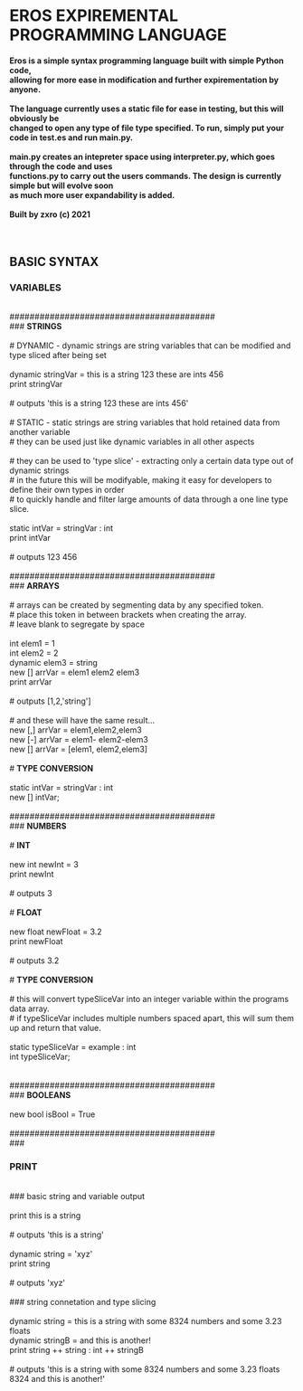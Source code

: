 <h1>EROS EXPIREMENTAL PROGRAMMING LANGUAGE</H1>
  <b><h4>
Eros is a simple syntax programming language built with simple Python code, <br>
allowing for more ease in modification and further expirementation by anyone.<br>
  <br>
The language currently uses a static file for ease in testing, but this will obviously be<br> changed to 
  open any type of file type specified. To run, simply put your code in test.es and run main.py.<br>
  <br> main.py creates an intepreter space using interpreter.py, which goes through the code and uses<br>
    functions.py to carry out the users commands. The design is currently simple but will evolve soon<br>
    as much more user expandability is added.<br><br>
  Built by zxro (c) 2021<br>
  <a href='https://twitter.com/xozxro'><twitter.com/xozxro></a><br>
<br>
  </b></h4>

<h2>BASIC SYNTAX<br></h2>
<h3>VARIABLES<br></h3>
<br>
 #########################################<br>
 ### <b>STRINGS</b><br>
 <br>
 # DYNAMIC - dynamic strings are string variables that can be modified and type sliced after being set<br>
<br>
  dynamic stringVar = this is a string 123 these are ints 456<br>
  print stringVar<br>
<br>
   # outputs 'this is a string 123 these are ints 456'<br>
<br>
 # STATIC - static strings are string variables that hold retained data from another variable<br>
 # they can be used just like dynamic variables in all other aspects<br>
 <br>
 # they can be used to 'type slice' - extracting only a certain data type out of dynamic strings<br>
 # in the future this will be modifyable, making it easy for developers to define their own types in order<br>
 # to quickly handle and filter large amounts of data through a one line type slice.<br>
<br>
  static intVar = stringVar : int<br>
  print intVar<br>
 <br>
   # outputs 123 456<br>
<br>
 #########################################<br>
 ### <b>ARRAYS</b><br>
<br>
 # arrays can be created by segmenting data by any specified token.<br>
 # place this token in between brackets when creating the array.<br>
 # leave blank to segregate by space<br>
<br>
  int elem1 = 1<br>
  int elem2 = 2<br>
  dynamic elem3 = string<br>
  new [] arrVar = elem1 elem2 elem3<br>
  print arrVar<br>
<br>
  # outputs [1,2,'string']<br>
 <br>
 # and these will have the same result...<br>
  new [,] arrVar = elem1,elem2,elem3<br>
  new [-] arrVar = elem1- elem2-elem3<br>
  new [] arrVar = [elem1, elem2,elem3]<br>
 <br>
 # <b>TYPE CONVERSION</b><br>
 <br>
  static intVar = stringVar : int<br>
  new [] intVar;<br>
<br>
 #########################################<br>
 ### <b>NUMBERS</b><br>
 <br>
 # <b>INT</b><br>
 <br>
  new int newInt = 3<br>
  print newInt<br>
<br>
   # outputs 3<br>
<br>
 # <b>FLOAT</b><br>
<br>
  new float newFloat = 3.2<br>
  print newFloat <br>
<br>
  # outputs 3.2<br>
<br>
 # <b>TYPE CONVERSION</b><br>
<br>
 # this will convert typeSliceVar into an integer variable within the programs data array. <br>
 # if typeSliceVar includes multiple numbers spaced apart, this will sum them up and return that value.<br>
<br>
  static typeSliceVar = example : int<br>
  int typeSliceVar;<br>
<br>
<br>
 #########################################<br>
 ### <b>BOOLEANS</b><br>
<br>
  new bool isBool = True<br>
<br>
 #########################################<br>
 ### <h3><b>PRINT</b></h3><br>
 ### basic string and variable output<br>
<br>
  print this is a string<br>
 <br>
   # outputs 'this is a string'<br>
 <br>
  dynamic string = 'xyz'<br>
  print string<br>
<br>
   # outputs 'xyz'<br>
<br>
 ### string connetation and type slicing<br>
<br>
  dynamic string = this is a string with some 8324 numbers and some 3.23 floats<br>
  dynamic stringB = and this is another!<br>
  print string ++ string : int ++ stringB<br>
 <br>
   # outputs 'this is a string with some 8324 numbers and some 3.23 floats 8324 and this is another!'<br>
 <br>



